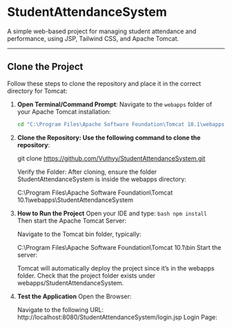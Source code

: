 # StudentAttendanceSystem

A simple web-based project for managing student attendance and performance, using JSP, Tailwind CSS, and Apache Tomcat.

---

## Clone the Project

Follow these steps to clone the repository and place it in the correct directory for Tomcat:

1. **Open Terminal/Command Prompt**:
   Navigate to the `webapps` folder of your Apache Tomcat installation:
   ```bash
   cd "C:\Program Files\Apache Software Foundation\Tomcat 10.1\webapps"


2. **Clone the Repository: Use the following command to clone the repository**:

    git clone https://github.com/Vuthyy/StudentAttendanceSystem.git

    Verify the Folder: After cloning, ensure the folder StudentAttendanceSystem is inside the webapps directory:

    C:\Program Files\Apache Software Foundation\Tomcat 10.1\webapps\StudentAttendanceSystem

3. **How to Run the Project**
    Open your IDE and type:
    ```bash npm install ```
    Then start the Apache Tomcat Server:

    Navigate to the Tomcat bin folder, typically:

    C:\Program Files\Apache Software Foundation\Tomcat 10.1\bin
        Start the server:   

    Tomcat will automatically deploy the project since it’s in the webapps folder.
    Check that the project folder exists under webapps/StudentAttendanceSystem.

5. **Test the Application**
    Open the Browser:

    Navigate to the following URL:
    http://localhost:8080/StudentAttendanceSystem/login.jsp
    Login Page:

